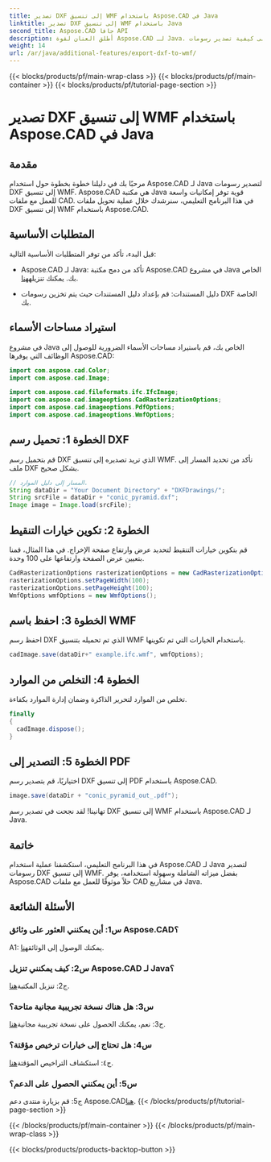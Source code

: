 ```yaml
---
title: تصدير DXF إلى تنسيق WMF باستخدام Aspose.CAD في Java
linktitle: تصدير DXF إلى تنسيق WMF باستخدام Java
second_title: Aspose.CAD جافا API
description: أطلق العنان لقوة Aspose.CAD لـ Java. تعرف على كيفية تصدير رسومات DXF إلى تنسيق WMF بسهولة من خلال برنامجنا التعليمي التفصيلي. قم بتنزيل المكتبة، واتبع دليلنا خطوة بخطوة، وقم برفع مستوى التعامل مع ملفات CAD.
weight: 14
url: /ar/java/additional-features/export-dxf-to-wmf/
---
```


{{< blocks/products/pf/main-wrap-class >}}
{{< blocks/products/pf/main-container >}}
{{< blocks/products/pf/tutorial-page-section >}}

# تصدير DXF إلى تنسيق WMF باستخدام Aspose.CAD في Java

## مقدمة

مرحبًا بك في دليلنا خطوة بخطوة حول استخدام Aspose.CAD لـ Java لتصدير رسومات DXF إلى تنسيق WMF. Aspose.CAD هي مكتبة Java قوية توفر إمكانيات واسعة للعمل مع ملفات CAD. في هذا البرنامج التعليمي، سنرشدك خلال عملية تحويل ملفات DXF إلى تنسيق WMF باستخدام Aspose.CAD.

## المتطلبات الأساسية

قبل البدء، تأكد من توفر المتطلبات الأساسية التالية:

-  Aspose.CAD لـ Java: تأكد من دمج مكتبة Aspose.CAD في مشروع Java الخاص بك. يمكنك تنزيله[هنا](https://releases.aspose.com/cad/java/).

- دليل المستندات: قم بإعداد دليل المستندات حيث يتم تخزين رسومات DXF الخاصة بك.

## استيراد مساحات الأسماء

في مشروع Java الخاص بك، قم باستيراد مساحات الأسماء الضرورية للوصول إلى الوظائف التي يوفرها Aspose.CAD:

```java
import com.aspose.cad.Color;
import com.aspose.cad.Image;

import com.aspose.cad.fileformats.ifc.IfcImage;
import com.aspose.cad.imageoptions.CadRasterizationOptions;
import com.aspose.cad.imageoptions.PdfOptions;
import com.aspose.cad.imageoptions.WmfOptions;
```

## الخطوة 1: تحميل رسم DXF

قم بتحميل رسم DXF الذي تريد تصديره إلى تنسيق WMF. تأكد من تحديد المسار إلى ملف DXF بشكل صحيح.

```java
// المسار إلى دليل الموارد.
String dataDir = "Your Document Directory" + "DXFDrawings/";
String srcFile = dataDir + "conic_pyramid.dxf";
Image image = Image.load(srcFile);
```

## الخطوة 2: تكوين خيارات التنقيط

قم بتكوين خيارات التنقيط لتحديد عرض وارتفاع صفحة الإخراج. في هذا المثال، قمنا بتعيين عرض الصفحة وارتفاعها على 100 وحدة.

```java
CadRasterizationOptions rasterizationOptions = new CadRasterizationOptions();
rasterizationOptions.setPageWidth(100);
rasterizationOptions.setPageHeight(100);
WmfOptions wmfOptions = new WmfOptions();
```

## الخطوة 3: احفظ باسم WMF

احفظ رسم DXF الذي تم تحميله بتنسيق WMF باستخدام الخيارات التي تم تكوينها.

```java
cadImage.save(dataDir+" example.ifc.wmf", wmfOptions);
```

## الخطوة 4: التخلص من الموارد

تخلص من الموارد لتحرير الذاكرة وضمان إدارة الموارد بكفاءة.

```java
finally
{
  cadImage.dispose();
}
```

## الخطوة 5: التصدير إلى PDF

اختياريًا، قم بتصدير رسم DXF إلى تنسيق PDF باستخدام Aspose.CAD.

```java
image.save(dataDir + "conic_pyramid_out_.pdf"); 
```

تهانينا! لقد نجحت في تصدير رسم DXF إلى تنسيق WMF باستخدام Aspose.CAD لـ Java.

## خاتمة

في هذا البرنامج التعليمي، استكشفنا عملية استخدام Aspose.CAD لـ Java لتصدير رسومات DXF إلى تنسيق WMF. بفضل ميزاته الشاملة وسهولة استخدامه، يوفر Aspose.CAD حلاً موثوقًا للعمل مع ملفات CAD في مشاريع Java.

## الأسئلة الشائعة

### س1: أين يمكنني العثور على وثائق Aspose.CAD؟

 A1: يمكنك الوصول إلى الوثائق[هنا](https://reference.aspose.com/cad/java/).

### س2: كيف يمكنني تنزيل Aspose.CAD لـ Java؟

 ج2: تنزيل المكتبة[هنا](https://releases.aspose.com/cad/java/).

### س3: هل هناك نسخة تجريبية مجانية متاحة؟

ج3: نعم، يمكنك الحصول على نسخة تجريبية مجانية[هنا](https://releases.aspose.com/).

### س4: هل تحتاج إلى خيارات ترخيص مؤقتة؟

 ج٤: استكشاف التراخيص المؤقتة[هنا](https://purchase.aspose.com/temporary-license/).

### س5: أين يمكنني الحصول على الدعم؟

 ج5: قم بزيارة منتدى دعم Aspose.CAD[هنا](https://forum.aspose.com/c/cad/19).
{{< /blocks/products/pf/tutorial-page-section >}}

{{< /blocks/products/pf/main-container >}}
{{< /blocks/products/pf/main-wrap-class >}}

{{< blocks/products/products-backtop-button >}}
